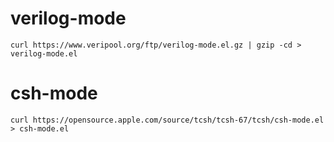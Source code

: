 

# verilog-mode

```
curl https://www.veripool.org/ftp/verilog-mode.el.gz | gzip -cd > verilog-mode.el
```

# csh-mode

```
curl https://opensource.apple.com/source/tcsh/tcsh-67/tcsh/csh-mode.el > csh-mode.el
```
